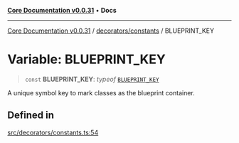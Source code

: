 [**Core Documentation v0.0.31**](../../../README.md) • **Docs**

***

[Core Documentation v0.0.31](../../../modules.md) / [decorators/constants](../README.md) / BLUEPRINT\_KEY

# Variable: BLUEPRINT\_KEY

> `const` **BLUEPRINT\_KEY**: *typeof* [`BLUEPRINT_KEY`](BLUEPRINT_KEY.md)

A unique symbol key to mark classes as the blueprint container.

## Defined in

[src/decorators/constants.ts:54](https://github.com/stonemjs/core/blob/c4dbb69a8c86aa6134b62f7d9cac7dabb444c749/src/decorators/constants.ts#L54)
